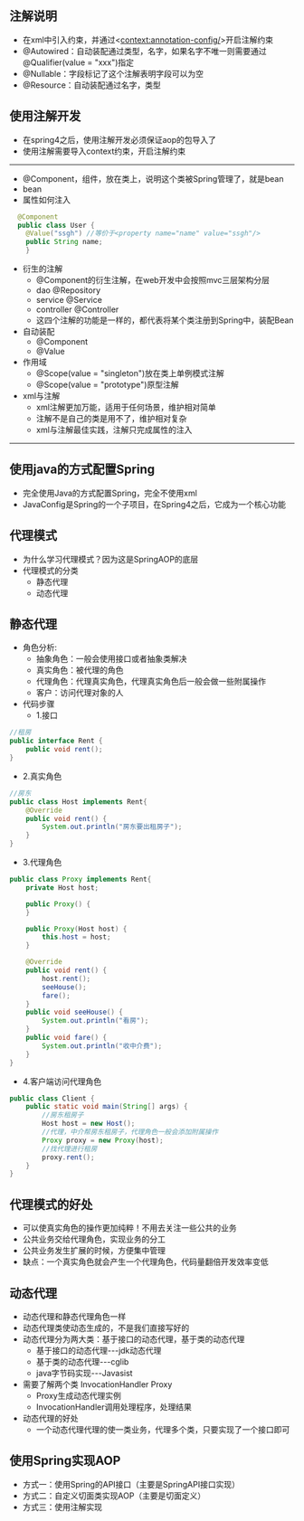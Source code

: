 ## 注解说明
- 在xml中引入约束，并通过<<context:annotation-config/>>开启注解约束
- @Autowired：自动装配通过类型，名字，如果名字不唯一则需要通过@Qualifier(value = "xxx")指定
- @Nullable：字段标记了这个注解表明字段可以为空
- @Resource：自动装配通过名字，类型

## 使用注解开发
- 在spring4之后，使用注解开发必须保证aop的包导入了
- 使用注解需要导入context约束，开启注解约束
-----------------
- @Component，组件，放在类上，说明这个类被Spring管理了，就是bean
- bean
- 属性如何注入
```java
  @Component
  public class User {
    @Value("ssgh") //等价于<property name="name" value="ssgh"/>
    public String name;
    }
 ```
- 衍生的注解
  - @Component的衍生注解，在web开发中会按照mvc三层架构分层
  - dao @Repository
  - service @Service
  - controller @Controller
  - 这四个注解的功能是一样的，都代表将某个类注册到Spring中，装配Bean
- 自动装配
  - @Component
  - @Value
- 作用域
  - @Scope(value = "singleton")放在类上单例模式注解
  - @Scope(value = "prototype")原型注解
- xml与注解
  - xml注解更加万能，适用于任何场景，维护相对简单
  - 注解不是自己的类是用不了，维护相对复杂
  - xml与注解最佳实践，注解只完成属性的注入

---
## 使用java的方式配置Spring
- 完全使用Java的方式配置Spring，完全不使用xml
- JavaConfig是Spring的一个子项目，在Spring4之后，它成为一个核心功能

## 代理模式
- 为什么学习代理模式？因为这是SpringAOP的底层
- 代理模式的分类
  - 静态代理
  - 动态代理
## 静态代理
- 角色分析: 
  - 抽象角色：一般会使用接口或者抽象类解决
  - 真实角色：被代理的角色
  - 代理角色：代理真实角色，代理真实角色后一般会做一些附属操作
  - 客户：访问代理对象的人
- 代码步骤
  - 1.接口
```java
//租房
public interface Rent {
    public void rent();
}

```
  - 2.真实角色
```java
//房东
public class Host implements Rent{
    @Override
    public void rent() {
        System.out.println("房东要出租房子");
    }
}
```
  - 3.代理角色
```java
public class Proxy implements Rent{
    private Host host;

    public Proxy() {
    }

    public Proxy(Host host) {
        this.host = host;
    }

    @Override
    public void rent() {
        host.rent();
        seeHouse();
        fare();
    }
    public void seeHouse() {
        System.out.println("看房");
    }
    public void fare() {
        System.out.println("收中介费");
    }
}

```
  - 4.客户端访问代理角色
```java
public class Client {
    public static void main(String[] args) {
        //房东租房子
        Host host = new Host();
        //代理，中介帮房东租房子，代理角色一般会添加附属操作
        Proxy proxy = new Proxy(host);
        //找代理进行租房
        proxy.rent();
    }
}
```
## 代理模式的好处
- 可以使真实角色的操作更加纯粹！不用去关注一些公共的业务
- 公共业务交给代理角色，实现业务的分工
- 公共业务发生扩展的时候，方便集中管理
- 缺点：一个真实角色就会产生一个代理角色，代码量翻倍开发效率变低

## 动态代理
- 动态代理和静态代理角色一样
- 动态代理类使动态生成的，不是我们直接写好的
- 动态代理分为两大类：基于接口的动态代理，基于类的动态代理
  - 基于接口的动态代理---jdk动态代理
  - 基于类的动态代理---cglib
  - java字节码实现---Javasist
- 需要了解两个类 InvocationHandler Proxy
  - Proxy生成动态代理实例
  - InvocationHandler调用处理程序，处理结果
- 动态代理的好处
  - 一个动态代理代理的使一类业务，代理多个类，只要实现了一个接口即可
## 使用Spring实现AOP
- 方式一：使用Spring的API接口（主要是SpringAPI接口实现）
- 方式二：自定义切面类实现AOP（主要是切面定义）
- 方式三：使用注解实现